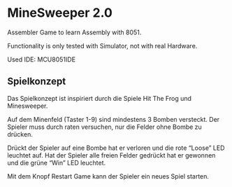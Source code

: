 # MineSweeper 2.0
Assembler Game to learn Assembly with 8051.

Functionality is only tested with Simulator, not with real Hardware. 

Used IDE: MCU8051IDE

## Spielkonzept

Das Spielkonzept ist inspiriert durch die Spiele Hit The Frog und Minesweeper. 

Auf dem Minenfeld (Taster 1-9) sind mindestens 3 Bomben versteckt.
Der Spieler muss durch raten versuchen, nur die Felder ohne Bombe zu drücken.

Drückt der Spieler auf eine Bombe hat er verloren und die rote “Loose” LED leuchtet auf. Hat der Spieler alle freien Felder gedrückt hat er gewonnen und die grüne “Win” LED leuchtet. 

Mit dem Knopf Restart Game kann der Spieler ein neues Spiel starten.
